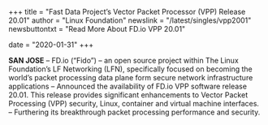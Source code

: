 +++
title = "Fast Data Project’s Vector Packet Processor (VPP) Release 20.01"
author = "Linux Foundation"
newslink = "/latest/singles/vpp2001"
newsbuttontxt = "Read More About FD.io VPP 20.01"

date = "2020-01-31"
+++

**SAN JOSE** –  FD.io (“Fido”) – an open source project within The Linux Foundation’s
LF Networking (LFN), specifically focused on becoming the world’s packet processing data
plane form secure network infrastructure applications – Announced the availability of FD.io
VPP software release 20.01. This release provides significant enhancements to Vector
Packet Processing (VPP) security, Linux, container and virtual machine interfaces. –
Furthering its breakthrough packet processing performance and security.
